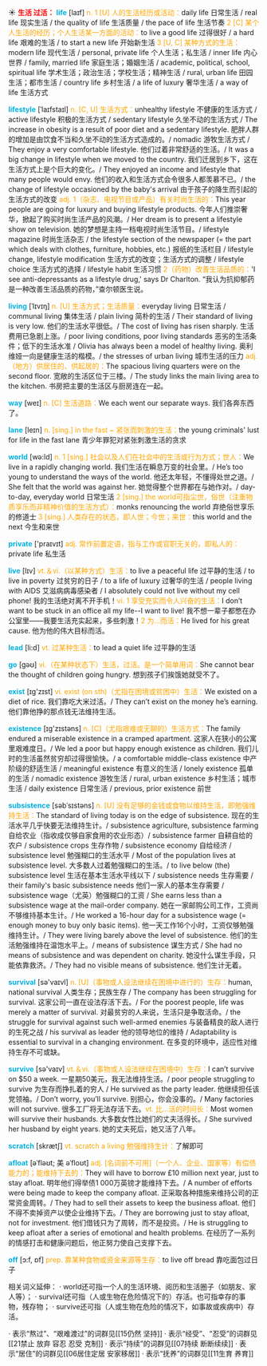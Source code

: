☀ <font color="red">**生活 过活：**</font>
<font color="sky blue">**life**</font> [laɪf] 
<font color="orange">n. 1 [U] 人的生活经历或活动：</font>daily life 日常生活 / real life 现实生活 / the quality of life 生活质量 / the pace of life 生活节奏 <font color="orange">2 [C] 某个人生活的经历；个人生活某一方面的活动：</font>to live a good life 过得很好 / a hard life 艰难的生活 / to start a new life 开始新生活 <font color="orange">3 [U, C] 某种方式的生活：</font>modern life 现代生活 / personal, private life 个人生活；私生活 / inner life 内心世界 / family, married life 家庭生活；婚姻生活 / academic, political, school, spiritual life 学术生活；政治生活；学校生活；精神生活 / rural, urban life 田园生活；都市生活 / country life 乡村生活 / a life of luxury 奢华生活 / a way of life 生活方式
           
<font color="sky blue">**lifestyle**</font> [ˈlaɪfstaɪl]
<font color="orange">n. [C, U] 生活方式：</font>unhealthy lifestyle 不健康的生活方式 / active lifestyle 积极的生活方式 / sedentary lifestyle 久坐不动的生活方式 / The increase in obesity is a result of poor diet and a sedentary lifestyle. 肥胖人群的增加是由饮食不当和久坐不动的生活方式造成的。/ nomadic 游牧生活方式 / They enjoy a very comfortable lifestyle. 他们过着非常舒适的生活。/ It was a big change in lifestyle when we moved to the country. 我们迁居到乡下，这在生活方式上是个巨大的变化。/ They enjoyed an income and lifestyle that many people would envy. 他们的收入和生活方式会令很多人都羡慕不已。/ the change of lifestyle occasioned by the baby's arrival 由于孩子的降生而引起的生活方式的改变 <font color="orange">adj. 1（杂志、电视节目或产品）有关时尚生活的：</font>This year people are going for luxury and buying lifestyle products. 今年人们推崇奢华，掀起了购买时尚生活产品的风潮。/ Her dream is to present a lifestyle show on television. 她的梦想是主持一档电视时尚生活节目。/ lifestyle magazine 时尚生活杂志 / the lifestyle section of the newspaper (= the part which deals with clothes, furniture, hobbies, etc.) 报纸的生活栏目 / lifestyle change, lifestyle modification 生活方式的改变；生活方式的调整 / lifestyle choice 生活方式的选择 / lifestyle habit 生活习惯 <font color="orange">2（药物）改善生活品质的：</font>'I see anti-depressants as a lifestyle drug,' says Dr Charlton. “我认为抗抑郁药是一种改善生活品质的药物，”查尔顿医生说。
           
<font color="sky blue">**living**</font> [ˈlɪvɪŋ]
<font color="orange">n. [U] 生活方式；生活质量：</font>everyday living 日常生活 / communal living 集体生活 / plain living 简朴的生活 / Their standard of living is very low. 他们的生活水平很低。/ The cost of living has risen sharply. 生活费用已急剧上涨。/ poor living conditions, poor living standards 恶劣的生活条件；低下的生活水准 / Olivia has always been a model of healthy living. 奥利维娅一向是健康生活的楷模。/ the stresses of urban living 城市生活的压力 <font color="orange">adj.（地方）供居住的、供起居的：</font>The spacious living quarters were on the second floor. 宽敞的生活区位于三楼。/ The study links the main living area to the kitchen. 书房把主要的生活区与厨房连在一起。

<font color="sky blue">**way**</font> [weɪ] 
<font color="orange">n. [C] 生活道路：</font>We each went our separate ways. 我们各奔东西了。
           
<font color="sky blue">**lane**</font> [leɪn]
<font color="orange">n. [sing.] in the fast ~ 紧张而刺激的生活：</font>the young criminals' lust for life in the fast lane 青少年罪犯对紧张刺激生活的贪求

<font color="sky blue">**world**</font> [wə:ld] 
<font color="orange">n. 1 [sing.] 社会以及人们在社会中的生活或行为方式；世人：</font>We live in a rapidly changing world. 我们生活在瞬息万变的社会里。/ He’s too young to understand the ways of the world. 他还太年轻，不懂得处世之道。/ She felt that the world was against her. 她觉得整个世界都在与她作对。/ day-to-day, everyday world 日常生活 <font color="orange">2 [sing.] the world可指尘世，俗世（注重物质享乐而非精神价值的生活方式）：</font>monks renouncing the world 弃绝俗世享乐的修道士 <font color="orange">3 [sing.] 人类存在的状态，即人世；今世；来世：</font>this world and the next 今生和来世

<font color="sky blue">**private**</font> ['praɪvɪt] 
<font color="orange">adj. 常作前置定语，指与工作或官职无关的，即私人的：</font>private life 私生活

<font color="sky blue">**live**</font> [lɪv] 
<font color="orange">vt.＆vi.（以某种方式）生活：</font>to live a peaceful life 过平静的生活 / to live in poverty 过贫穷的日子 / to a life of luxury 过奢华的生活 / people living with AIDS 艾滋病病毒感染者 / I absolutely could not live without my cell phone! 我的生活绝对离不开手机！<font color="orange">vi. 1 享受充实而令人兴奋的生活：</font>I don’t want to be stuck in an office all my life--I want to live! 我不想一辈子都憋在办公室里——我要生活充实起来，多些刺激！<font color="orange">2 为…而活：</font>He lived for his great cause. 他为他的伟大目标而活。

<font color="sky blue">**lead**</font> [li:d] 
<font color="orange">vt. 过某种生活：</font>to lead a quiet life 过平静的生活

<font color="sky blue">**go**</font> [ɡəʊ] 
<font color="orange">vi.（在某种状态下）生活，过活。是一个简单用词：</font>She cannot bear the thought of children going hungry. 想到孩子们挨饿她就受不了。

<font color="sky blue">**exist**</font> [ɪɡ'zɪst] 
<font color="orange">vi. exist (on sth)（尤指在困境或贫困中）生活：</font>We existed on a diet of rice. 我们靠吃大米过活。/ They can’t exist on the money he’s earning. 他们靠他挣的那点钱无法维持生活。

<font color="sky blue">**existence**</font> [ɪɡ'zɪstəns] 
<font color="orange">n. [C]（尤指艰难或无聊的）生活方式：</font>The family endured a miserable existence in a cramped apartment. 这家人在狭小的公寓里艰难度日。/ We led a poor but happy enough existence as children. 我们儿时的生活虽然贫穷却过得很愉快。/ a comfortable middle-class existence 中产阶级的舒适生活 / meaningful existence 有意义的生活 / lonely existence 孤单的生活 / nomadic existence 游牧生活 / rural, urban existence 乡村生活；城市生活 / daily existence 日常生活 / previous, prior existence 前世
           
<font color="sky blue">**subsistence**</font> [səbˈsɪstəns]
<font color="orange">n. [U] 没有足够的金钱或食物以维持生活，即勉强维持生活：</font>The standard of living today is on the edge of subsistence. 现在的生活水平几乎快要无法维持生计。/ subsistence agriculture, subsistence farming 自给农业（指收成仅够自家食用的农业形态）/ subsistence farmer 自耕自给的农户 / subsistence crops 生存作物 / subsistence economy 自给经济 / subsistence level 勉强糊口的生活水平 / Most of the population lives at subsistence level. 大多数人过着勉强糊口的生活。/ to live below (the) subsistence level 生活在基本生活水平线以下 / subsistence needs 生存需要 / their family's basic subsistence needs 他们一家人的基本生存需要 / subsistence wage（尤英）勉强糊口的工资 / She earns less than a subsistence wage at the mail-order company. 她在一家邮购公司工作，工资尚不够维持基本生计。/ He worked a 16-hour day for a subsistence wage (= enough money to buy only basic items). 他一天工作16个小时，工资仅够勉强维持生计。/ They were living barely above the level of subsistence. 他们的生活勉强维持在温饱水平上。/ means of subsistence 谋生方式 / She had no means of subsistence and was dependent on charity. 她没什么谋生手段，只能依靠救济。/ They had no visible means of subsistence. 他们生计无着。

<font color="sky blue">**survival**</font> [sə'vaɪvl] 
<font color="orange">n. [U]（事物或人设法继续在困境中进行的）生存：</font>human, national survival 人类生存；民族生存 / The company has been struggling for survival. 这家公司一直在设法存活下去。/ For the poorest people, life was merely a matter of survival. 对最贫穷的人来说，生活只是争取活命。/ the struggle for survival against such well-armed enemies 与装备精良的敌人进行的生死之战 / his survival as leader 他的领导地位的维持 / Adaptability is essential to survival in a changing environment. 在多变的环境中，适应性对维持生存不可或缺。

<font color="sky blue">**survive**</font> [sə'vaɪv] 
<font color="orange">vt.＆vi.（事物或人设法继续在困境中）生存：</font>I can’t survive on $50 a week. 一星期50美元，我无法维持生活。/ poor people struggling to survive 为生存而挣扎着的穷人 / He survived as the party leader. 他继续担任该党领袖。/ Don’t worry, you’ll survive. 别担心，你会没事的。/ Many factories will not survive. 很多工厂将无法存活下去。<font color="orange">vt. 比…活的时间长：</font>Most women will survive their husbands. 大多数女性比她们的丈夫活得长。/ She survived her husband by eight years. 她的丈夫死后，她又活了八年。

<font color="sky blue">**scratch**</font> [skrætʃ] 
<font color="orange">vt. scratch a living 勉强维持生计：</font>了解即可
           
<font color="sky blue">**afloat**</font> [əˈfləʊt; 美 əˈfloʊt]
<font color="orange">adj. [名词前不可用]（一个人、企业、国家等）有偿债能力的；能维持下去的：</font>They will have to borrow £10 million next year, just to stay afloat. 明年他们得举债1 000万英镑才能维持下去。/ A number of efforts were being made to keep the company afloat. 正采取各种措施来维持公司的正常资金周转。/ They had to sell their assets to keep the business afloat. 他们不得不卖掉资产以使企业维持下去。/ They are borrowing just to stay afloat, not for investment. 他们借钱只为了周转，而不是投资。/ He is struggling to keep afloat after a series of emotional and health problems. 在经历了一系列的情感打击和健康问题后，他正努力使自己支撑下去。

<font color="sky blue">**off**</font> [ɔ:f, ɒf] 
<font color="orange">prep. 靠某种食物或资金来源等生存：</font>to live off bread 靠吃面包过日子

相关词义延伸：
· world还可指一个人的生活环境、阅历和生活圈子（如朋友、家人等）；
· survival还可指（人或生物在危险情况下的）存活。也可指幸存的事物，残存物；
· survive还可指（人或生物在危险的情况下，如事故或疾病中）存活。

· 表示“熬过”、“艰难渡过”的词群见[[15仍然 坚持]]
· 表示“经受”、“忍受”的词群见[[21禁止 放弃 容忍 忍受 克制]]
· 表示“持续”的词群见[[07持续 断断续续]]
· 表示“居住”的词群见[[06居住定居 安家移居]]
· 表示“抚养”的词群见[[11生育 养育]]
